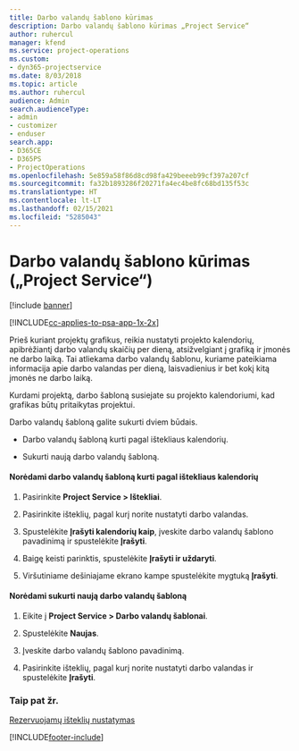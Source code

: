 ```yaml
---
title: Darbo valandų šablono kūrimas
description: Darbo valandų šablono kūrimas „Project Service“
author: ruhercul
manager: kfend
ms.service: project-operations
ms.custom:
- dyn365-projectservice
ms.date: 8/03/2018
ms.topic: article
ms.author: ruhercul
audience: Admin
search.audienceType:
- admin
- customizer
- enduser
search.app:
- D365CE
- D365PS
- ProjectOperations
ms.openlocfilehash: 5e859a58f86d8cd98fa429beeeb99cf397a207cf
ms.sourcegitcommit: fa32b1893286f20271fa4ec4be8fc68bd135f53c
ms.translationtype: HT
ms.contentlocale: lt-LT
ms.lasthandoff: 02/15/2021
ms.locfileid: "5285043"
---
```

# <a name="create-a-work-hours-template-project-service"></a>Darbo valandų šablono kūrimas („Project Service“)

[!include [banner](../includes/psa-now-project-operations.md)]

[!INCLUDE[cc-applies-to-psa-app-1x-2x](../includes/cc-applies-to-psa-app-1x-2x.md)]

Prieš kuriant projektų grafikus, reikia nustatyti projekto kalendorių, apibrėžiantį darbo valandų skaičių per dieną, atsižvelgiant į grafiką ir įmonės ne darbo laiką. Tai atliekama darbo valandų šablonu, kuriame pateikiama informacija apie darbo valandas per dieną, laisvadienius ir bet kokį kitą įmonės ne darbo laiką.  
  
 Kurdami projektą, darbo šabloną susiejate su projekto kalendoriumi, kad grafikas būtų pritaikytas projektui.  
  
 Darbo valandų šabloną galite sukurti dviem būdais.  
  
-   Darbo valandų šabloną kurti pagal ištekliaus kalendorių.  
  
-   Sukurti naują darbo valandų šabloną.  
  
#### <a name="to-create-a-work-hours-template-based-on-a-resources-calendar"></a>Norėdami darbo valandų šabloną kurti pagal ištekliaus kalendorių  
  
1.  Pasirinkite **Project Service > Ištekliai**.  
  
2.  Pasirinkite išteklių, pagal kurį norite nustatyti darbo valandas.  
  
3.  Spustelėkite **Įrašyti kalendorių kaip**, įveskite darbo valandų šablono pavadinimą ir spustelėkite **Įrašyti**.  
  
4.  Baigę keisti parinktis, spustelėkite **Įrašyti ir uždaryti**.  
  
5.  Viršutiniame dešiniajame ekrano kampe spustelėkite mygtuką **Įrašyti**.  
  
#### <a name="to-create-a-new-work-hours-template"></a>Norėdami sukurti naują darbo valandų šabloną  
  
1.  Eikite į **Project Service > Darbo valandų šablonai**.  
  
2.  Spustelėkite **Naujas**.  
  
3.  Įveskite darbo valandų šablono pavadinimą.  
  
4.  Pasirinkite išteklių, pagal kurį norite nustatyti darbo valandas ir spustelėkite **Įrašyti**.  
  
### <a name="see-also"></a>Taip pat žr.  
 [Rezervuojamų išteklių nustatymas](../psa/set-up-resources.md)


[!INCLUDE[footer-include](../includes/footer-banner.md)]